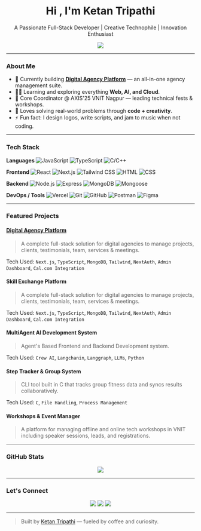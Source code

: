 <h1 align="center">Hi , I'm Ketan Tripathi</h1>
<p align="center">
   A Passionate Full-Stack Developer | Creative Technophile | Innovation Enthusiast
</p>

<p align="center">
  <img src="https://readme-typing-svg.demolab.com/?lines=Full-Stack%20Developer;Next.js%20+%20MongoDB%20Specialist;Tech%20Lead%20%26%20Builder;Problem%20Solver%20%F0%9F%A4%9D&center=true&width=500&height=30">
</p>

---

### About Me
- 🔭 Currently building **[Digital Agency Platform](#)** — an all-in-one agency management suite.
- 👨‍💻 Learning and exploring everything **Web, AI, and Cloud**.
- 📌 Core Coordinator @ AXIS'25 VNIT Nagpur — leading technical fests & workshops.
- 🧩 Loves solving real-world problems through **code + creativity**.
- ⚡ Fun fact: I design logos, write scripts, and jam to music when not coding.

---

### Tech Stack

**Languages**
![JavaScript](https://img.shields.io/badge/-JavaScript-black?style=flat&logo=javascript)
![TypeScript](https://img.shields.io/badge/-TypeScript-black?style=flat&logo=typescript)
![C/C++](https://img.shields.io/badge/-C/C%2B%2B-black?style=flat&logo=cplusplus)

**Frontend**
![React](https://img.shields.io/badge/-React-black?style=flat&logo=react)
![Next.js](https://img.shields.io/badge/-Next.js-black?style=flat&logo=next.js)
![Tailwind CSS](https://img.shields.io/badge/-TailwindCSS-black?style=flat&logo=tailwind-css)
![HTML](https://img.shields.io/badge/-HTML5-black?style=flat&logo=html5)
![CSS](https://img.shields.io/badge/-CSS3-black?style=flat&logo=css3)

**Backend**
![Node.js](https://img.shields.io/badge/-Node.js-black?style=flat&logo=node.js)
![Express](https://img.shields.io/badge/-Express.js-black?style=flat&logo=express)
![MongoDB](https://img.shields.io/badge/-MongoDB-black?style=flat&logo=mongodb)
![Mongoose](https://img.shields.io/badge/-Mongoose-black?style=flat&logo=mongoose)

**DevOps / Tools**
![Vercel](https://img.shields.io/badge/-Vercel-black?style=flat&logo=vercel)
![Git](https://img.shields.io/badge/-Git-black?style=flat&logo=git)
![GitHub](https://img.shields.io/badge/-GitHub-black?style=flat&logo=github)
![Postman](https://img.shields.io/badge/-Postman-black?style=flat&logo=postman)
![Figma](https://img.shields.io/badge/-Figma-black?style=flat&logo=figma)

---

### Featured Projects

#### [Digital Agency Platform](https://envisionstudio.vercel.app/)
> A complete full-stack solution for digital agencies to manage projects, clients, testimonials, team, services & meetings.

Tech Used: `Next.js`, `TypeScript`, `MongoDB`, `Tailwind`, `NextAuth`, `Admin Dashboard`, `Cal.com Integration`

#### Skill Exchange Platform
> A complete full-stack solution for digital agencies to manage projects, clients, testimonials, team, services & meetings.

Tech Used: `Next.js`, `TypeScript`, `MongoDB`, `Tailwind`, `NextAuth`, `Admin Dashboard`, `Cal.com Integration`

#### MultiAgent AI Development System
> Agent's Based Frontend  and Backend Development system.

Tech Used: `Crew AI`, `Langchanin`, `Langgraph`, `LLMs`, `Python`

#### Step Tracker & Group System
> CLI tool built in C that tracks group fitness data and syncs results collaboratively.

Tech Used: `C`, `File Handling`, `Process Management`

#### Workshops & Event Manager
> A platform for managing offline and online tech workshops in VNIT including speaker sessions, leads, and registrations.

---

### GitHub Stats

<p align="center">
  <img src="https://github-readme-streak-stats.herokuapp.com/?user=ketantripathi&theme=tokyonight" />
</p>

---

### Let's Connect

<p align="center">
  <a href="https://www.linkedin.com/in/ketantripathi" target="_blank"><img src="https://img.shields.io/badge/LinkedIn-blue?style=for-the-badge&logo=linkedin"></a>
  <a href="mailto:ketantripathi@example.com"><img src="https://img.shields.io/badge/Email-%23D14836?style=for-the-badge&logo=gmail&logoColor=white"></a>
  <a href="https://github.com/ketantripathi"><img src="https://img.shields.io/badge/GitHub-100000?style=for-the-badge&logo=github&logoColor=white"></a>
</p>

---

> Built by [Ketan Tripathi](https://github.com/ketantripathi) — fueled by coffee and curiosity.
